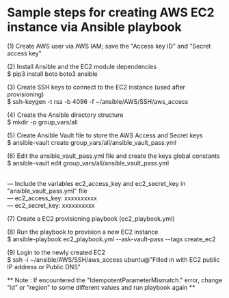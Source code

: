 # Sample steps for creating AWS EC2 instance via Ansible playbook
(1) Create AWS user via AWS IAM; save the "Access key ID" and "Secret access key"

(2) Install Ansible and the EC2 module dependencies
<br>$ pip3 install boto boto3 ansible

(3) Create SSH keys to connect to the EC2 instance (used after provisioning)
<br>$ ssh-keygen -t rsa -b 4096 -f ~/ansible/AWS/SSH/aws_access

(4) Create the Ansible directory structure
<br>$ mkdir -p group_vars/all

(5) Create Ansible Vault file to store the AWS Access and Secret keys
<br>$ ansible-vault create group_vars/all/ansible_vault_pass.yml

(6) Edit the ansible_vault_pass.yml file and create the keys global constants
<br>$ ansible-vault edit group_vars/all/ansible_vault_pass.yml

<br>— Include the variables ec2_access_key and ec2_secret_key in "ansible_vault_pass.yml" file
<br>—  ec2_access_key: xxxxxxxxxx
<br>—  ec2_secret_key: xxxxxxxxxx

(7) Create a EC2 provisioning playbook (ec2_playbook.yml)

(8) Run the playbook to provision a new EC2 instance
<br>$ ansible-playbook ec2_playbook.yml --ask-vault-pass --tags create_ec2

(9) Login to the newly created EC2
<br>$ ssh -i ~/ansible/AWS/SSH/aws_access ubuntu@"Filled in with EC2 public IP address or Public DNS"

** Note : If encountered the "IdempotentParameterMismatch." error, change “id” or “region” to some different values and run playbook again **
